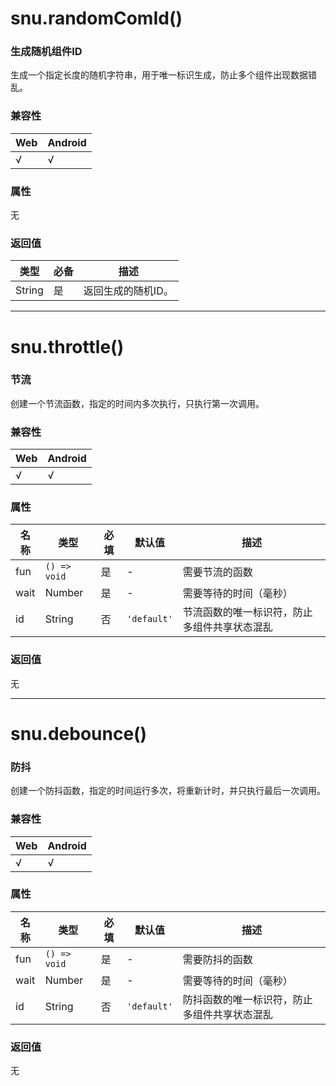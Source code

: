 # snu.randomComId()

### **生成随机组件ID**

生成一个指定长度的随机字符串，用于唯一标识生成，防止多个组件出现数据错乱。

### 兼容性

| Web  | Android |
| ---- | ------- |
| √    | √       |

### 属性

无

### 返回值

| 类型   | 必备 | 描述               |
| ------ | ---- | ------------------ |
| String | 是   | 返回生成的随机ID。 |

---

# snu.throttle()

### **节流**

创建一个节流函数，指定的时间内多次执行，只执行第一次调用。

### 兼容性

| Web  | Android |
| ---- | ------- |
| √    | √       |

### 属性

| 名称 | 类型       | 必填 | 默认值    | 描述                                         |
| ---- | ---------- | ---- | --------- | -------------------------------------------- |
| fun  | `() => void` | 是   | -         | 需要节流的函数                               |
| wait | Number     | 是   | -         | 需要等待的时间（毫秒）                       |
| id   | String     | 否   | `'default'` | 节流函数的唯一标识符，防止多组件共享状态混乱 |

### 返回值

无

---

# snu.debounce()

### **防抖**

创建一个防抖函数，指定的时间运行多次，将重新计时，并只执行最后一次调用。

### 兼容性

| Web  | Android |
| ---- | ------- |
| √    | √       |

### 属性

| 名称 | 类型       | 必填 | 默认值    | 描述                                         |
| ---- | ---------- | ---- | --------- | -------------------------------------------- |
| fun  | `() => void` | 是   | -         | 需要防抖的函数                               |
| wait | Number     | 是   | -         | 需要等待的时间（毫秒）                       |
| id   | String     | 否   | `'default'` | 防抖函数的唯一标识符，防止多组件共享状态混乱 |

### 返回值

无